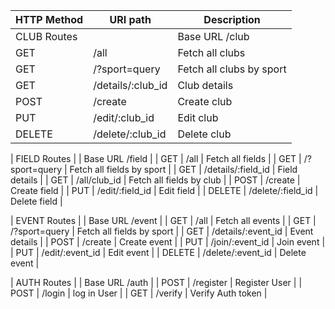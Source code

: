 | HTTP Method  | URI path           | Description                 |
|--------------|--------------------|-----------------------------|
| CLUB Routes  |                    | Base URL /club              |
| GET          | /all               | Fetch all clubs             |
| GET          | /?sport=query      | Fetch all clubs by sport    |
| GET          | /details/:club_id  | Club details                |
| POST         | /create            | Create club                 |
| PUT          | /edit/:club_id     | Edit club                   |
| DELETE       | /delete/:club_id   | Delete club                 |

| FIELD Routes |                    | Base URL /field             |
| GET          | /all               | Fetch all fields            |
| GET          | /?sport=query      | Fetch all fields by sport   |
| GET          | /details/:field_id | Field details               |
| GET          | /all/club_id       | Fetch all fields by club    |
| POST         | /create            | Create field                |
| PUT          | /edit/:field_id    | Edit field                  |
| DELETE       | /delete/:field_id  | Delete field                |

| EVENT Routes |                    | Base URL /event             |
| GET          | /all               | Fetch all events            |
| GET          | /?sport=query      | Fetch all fields by sport   |
| GET          | /details/:event_id | Event details               |
| POST         | /create            | Create event                |
| PUT          | /join/:event_id    | Join event                  |
| PUT          | /edit/:event_id    | Edit event                  |
| DELETE       | /delete/:event_id  | Delete event                |

| AUTH Routes  |                    | Base URL /auth              |
| POST         | /register          | Register User               |
| POST         | /login             | log in User                 |
| GET          | /verify            | Verify Auth token           |